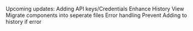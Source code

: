 Upcoming updates:
Adding API keys/Credentials
Enhance History View
Migrate components into seperate files
Error handling
Prevent Adding to history if error